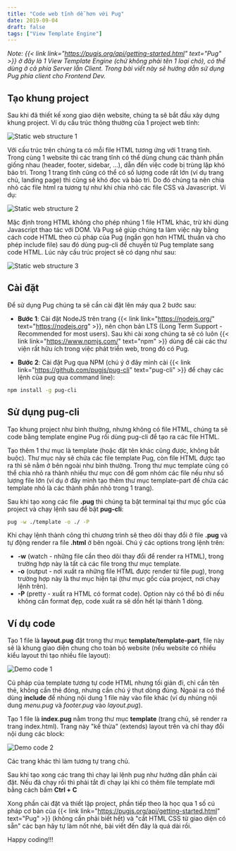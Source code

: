 ```yaml
---
title: "Code web tĩnh dễ hơn với Pug"
date: 2019-09-04
draft: false
tags: ["View Template Engine"]
---
```


_Note: {{< link link="https://pugjs.org/api/getting-started.html" text="Pug" >}} ở đây là 1 View Template Engine (chứ không phải tên 1 loại chó), có thể dùng ở cả phía Server lẫn Client. Trong bài viết này sẽ hướng dẫn sử dụng Pug phía client cho Frontend Dev._

## Tạo khung project

Sau khi đã thiết kế xong giao diện website, chúng ta sẽ bắt đầu xây dựng khung project. Ví dụ cấu trúc thông thường của 1 project web tĩnh:

![Static web structure 1](/images/project-structure-1.png)

Với cấu trúc trên chúng ta có mỗi file HTML tương ứng với 1 trang tĩnh. Trong cùng 1 website thì các trang tĩnh có thể dùng chung các thành phần giống nhau (header, footer, sidebar, ...), dẫn đến việc code bị trùng lặp khó bảo trì. Trong 1 trang tĩnh cũng có thể có số lượng code rất lớn (ví dụ trang chủ, landing page) thì cũng sẽ khó đọc và bảo trì. Do đó chúng ta nên chia nhỏ các file html ra tương tự như khi chia nhỏ các file CSS và Javascript. Ví dụ:

![Static web structure 2](/images/project-structure-2.png)

Mặc định trong HTML không cho phép nhúng 1 file HTML khác, trừ khi dùng Javascript thao tác với DOM. Và Pug sẽ giúp chúng ta làm việc này bằng cách code HTML theo cú pháp của Pug (ngắn gọn hơn HTML thuần và cho phép include file) sau đó dùng pug-cli để chuyển từ Pug template sang code HTML. Lúc này cấu trúc project sẽ có dạng như sau:

![Static web structure 3](/images/project-structure-3.png)

## Cài đặt

Để sử dụng Pug chúng ta sẽ cần cài đặt lên máy qua 2 bước sau:

- **Bước 1**: Cài đặt NodeJS trên trang {{< link link="https://nodejs.org/" text="https://nodejs.org" >}}, nên chọn bản LTS (Long Term Support - Recommended for most users). Sau khi cài xong chúng ta sẽ có luôn {{< link link="https://www.npmjs.com/" text="npm" >}} dùng để cài các thư viện rất hữu ích trong việc phát triển web, trong đó có Pug.

- **Bước 2**: Cài đặt Pug qua NPM (chú ý ở đây mình cài {{< link link="https://github.com/pugjs/pug-cli" text="pug-cli" >}} để chạy các lệnh của pug qua command line):

```bash
npm install -g pug-cli
```

## Sử dụng pug-cli

Tạo khung project như bình thường, nhưng không có file HTML, chúng ta sẽ code bằng template engine Pug rồi dùng pug-cli để tạo ra các file HTML.

Tạo thêm 1 thư mục là template (hoặc đặt tên khác cũng được, không bắt buộc). Thư mục này sẽ chứa các file template Pug, còn file HTML được tạo ra thì sẽ nằm ở bên ngoài như bình thường. Trong thư mục template cũng có thể chia nhỏ ra thành nhiều thư mục con để gom nhóm các file nếu như số lượng file lớn (ví dụ ở đây mình tạo thêm thư mục template-part để chứa các template nhỏ là các thành phần nhỏ trong 1 trang).

Sau khi tạo xong các file **.pug** thì chúng ta bật terminal tại thư mục gốc của project và chạy lệnh sau để bật **pug-cli**:

```bash
pug -w ./template -o ./ -P
```

Khi chạy lệnh thành công thì chương trình sẽ theo dõi thay đổi ở file **.pug** và tự động render ra file **.html** ở bên ngoài. Chú ý các options trong lệnh trên:

- **-w** (watch - những file cần theo dõi thay đổi để render ra HTML), trong trường hợp này là tất cả các file trong thư mục template.
- **-o** (output - nơi xuất ra những file HTML được render từ file pug), trong trường hợp này là thư mục hiện tại (thư mục gốc của project, nơi chạy lệnh trên).
- **-P** (pretty - xuất ra HTML có format code). Option này có thể bỏ đi nếu không cần format đẹp, code xuất ra sẽ dồn hết lại thành 1 dòng.

## Ví dụ code

Tạo 1 file là **layout.pug** đặt trong thư mục **template/template-part**, file này sẽ là khung giao diện chung cho toàn bộ website (nếu website có nhiều kiểu layout thì tạo nhiều file layout):

![Demo code 1](/images/demo-pug-1.png)

Cú pháp của template tương tự code HTML nhưng tối giản đi, chỉ cần tên thẻ, không cần thẻ đóng, nhưng cần chú ý thụt dòng đúng. Ngoài ra có thể dùng **include** để nhúng nội dung 1 file này vào file khác (ví dụ nhúng nội dung _menu.pug_ và _footer.pug_ vào _layout.pug_).

Tạo 1 file là **index.pug** nằm trong thư mục **template** (trang chủ, sẽ render ra trang index.html). Trang này "kế thừa" (extends) layout trên và chỉ thay đổi nội dung các block:

![Demo code 2](/images/demo-pug-2.png)

Các trang khác thì làm tương tự trang chủ.

Sau khi tạo xong các trang thì chạy lại lệnh pug như hướng dẫn phần cài đặt. Nếu đã chạy rồi thì phải tắt đi chạy lại khi có thêm file template mới bằng cách bấm **Ctrl + C**

Xong phần cài đặt và thiết lập project, phần tiếp theo là học qua 1 số cú pháp cơ bản của {{< link link="https://pugjs.org/api/getting-started.html" text="Pug" >}} (không cần phải biết hết) và "cắt HTML CSS từ giao diện có sẵn" các bạn hãy tự làm nốt nhé, bài viết đến đây là quá dài rồi.

Happy coding!!!
